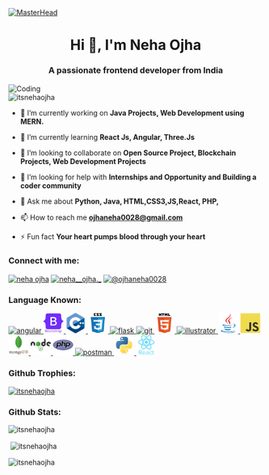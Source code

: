 [![MasterHead](https://mir-s3-cdn-cf.behance.net/project_modules/max_1200/54b6c068097599.5b50bca476b9b.gif)](https://nehaojha.io)

<h1 align="center">Hi 👋, I'm Neha Ojha</h1>
<h3 align="center">A passionate frontend developer from India</h3>
<img align="center" alt="Coding" width="400" hieght="300" src="https://i.pinimg.com/originals/51/8a/fb/518afb1d1cdc07eb7d2b1729f03fe91e.gif">

<div align="left"> <img src="https://komarev.com/ghpvc/?username=itsnehaojha&label=Profile%20views&color=0e75b6&style=flat" alt="itsnehaojha" /> </div>


- 🔭 I’m currently working on **Java Projects, Web Development using MERN.**

- 🌱 I’m currently learning **React Js, Angular, Three.Js**

- 👯 I’m looking to collaborate on **Open Source Project, Blockchain Projects, Web Development Projects**

- 🤝 I’m looking for help with **Internships and Opportunity and Building a coder community**

- 💬 Ask me about **Python, Java, HTML,CSS3,JS,React, PHP,**

- 📫 How to reach me **ojhaneha0028@gmail.com**

- ⚡ Fun fact **Your heart pumps blood through your heart**

<h3 align="left">Connect with me:</h3>
<p align="left">
<a href="https://twitter.com/neha ojha" target="blank"><img align="center" src="https://raw.githubusercontent.com/rahuldkjain/github-profile-readme-generator/master/src/images/icons/Social/twitter.svg" alt="neha ojha" height="30" width="40" /></a>
<a href="https://instagram.com/neha__ojha._" target="blank"><img align="center" src="https://raw.githubusercontent.com/rahuldkjain/github-profile-readme-generator/master/src/images/icons/Social/instagram.svg" alt="neha__ojha._" height="30" width="40" /></a>
<a href="https://www.hackerearth.com/@ojhaneha0028" target="blank"><img align="center" src="https://raw.githubusercontent.com/rahuldkjain/github-profile-readme-generator/master/src/images/icons/Social/hackerearth.svg" alt="@ojhaneha0028" height="30" width="40" /></a>
</p>


<h3 align="left">Language Known:</h3>
    <p align="left"> 
                 <a href="https://angular.io" target="_blank"
            rel="noreferrer"> <img src="https://angular.io/assets/images/logos/angular/angular.svg" alt="angular"
                width="40" height="40" /> </a>  <a href="https://getbootstrap.com" target="_blank"
            rel="noreferrer"> <img
                src="https://raw.githubusercontent.com/devicons/devicon/master/icons/bootstrap/bootstrap-plain-wordmark.svg"
                alt="bootstrap" width="40" height="40" /> </a> <a href="https://www.w3schools.com/cpp/" target="_blank"
            rel="noreferrer"> <img
                src="https://raw.githubusercontent.com/devicons/devicon/master/icons/cplusplus/cplusplus-original.svg"
                alt="cplusplus" width="40" height="40" /> </a> <a href="https://www.w3schools.com/css/" target="_blank"
            rel="noreferrer"> <img
                src="https://raw.githubusercontent.com/devicons/devicon/master/icons/css3/css3-original-wordmark.svg"
                alt="css3" width="40" height="40" /> </a> <a href="https://flask.palletsprojects.com/" target="_blank"
            rel="noreferrer"> <img src="https://www.vectorlogo.zone/logos/pocoo_flask/pocoo_flask-icon.svg" alt="flask"
                width="40" height="40" /> </a> <a href="https://git-scm.com/" target="_blank" rel="noreferrer"> <img
                src="https://www.vectorlogo.zone/logos/git-scm/git-scm-icon.svg" alt="git" width="40" height="40" />
        </a> <a href="https://www.w3.org/html/" target="_blank" rel="noreferrer"> <img
                src="https://raw.githubusercontent.com/devicons/devicon/master/icons/html5/html5-original-wordmark.svg"
                alt="html5" width="40" height="40" /> </a> <a href="https://www.adobe.com/in/products/illustrator.html"
            target="_blank" rel="noreferrer"> <img
                src="https://www.vectorlogo.zone/logos/adobe_illustrator/adobe_illustrator-icon.svg" alt="illustrator"
                width="40" height="40" /> </a> <a href="https://www.java.com" target="_blank" rel="noreferrer"> <img
                src="https://raw.githubusercontent.com/devicons/devicon/master/icons/java/java-original.svg" alt="java"
                width="40" height="40" /> </a> <a href="https://developer.mozilla.org/en-US/docs/Web/JavaScript"
            target="_blank" rel="noreferrer"> <img
                src="https://raw.githubusercontent.com/devicons/devicon/master/icons/javascript/javascript-original.svg"
                alt="javascript" width="40" height="40" /> </a>   <a href="https://www.mongodb.com/" target="_blank" rel="noreferrer"> <img
                src="https://raw.githubusercontent.com/devicons/devicon/master/icons/mongodb/mongodb-original-wordmark.svg"
                alt="mongodb" width="40" height="40" /> </a>  <a href="https://nodejs.org" target="_blank" rel="noreferrer"> <img
                src="https://raw.githubusercontent.com/devicons/devicon/master/icons/nodejs/nodejs-original-wordmark.svg"
                alt="nodejs" width="40" height="40" /> </a> <a href="https://www.php.net" target="_blank"
            rel="noreferrer"> <img
                src="https://raw.githubusercontent.com/devicons/devicon/master/icons/php/php-original.svg" alt="php"
                width="40" height="40" /> </a> <a href="https://postman.com" target="_blank" rel="noreferrer"> <img
                src="https://www.vectorlogo.zone/logos/getpostman/getpostman-icon.svg" alt="postman" width="40"
                height="40" /> </a> <a href="https://www.python.org" target="_blank" rel="noreferrer"> <img
                src="https://raw.githubusercontent.com/devicons/devicon/master/icons/python/python-original.svg"
                alt="python" width="40" height="40" /> </a> <a href="https://reactjs.org/" target="_blank"
            rel="noreferrer"> <img
                src="https://raw.githubusercontent.com/devicons/devicon/master/icons/react/react-original-wordmark.svg"
                alt="react" width="40" height="40" /> </a> </p>


<h3 align="left">Github Trophies: </h3>
<p align="left"><a href="https://github.com/ryo-ma/github-profile-trophy"><img src="https://github-profile-trophy.vercel.app/?username=itsnehaojha" alt="itsnehaojha" /></a> </p>
<h3 align="left" >Github Stats: </h3>
<p><img  src="https://github-readme-stats.vercel.app/api/top-langs?username=itsnehaojha&show_icons=true&locale=en&layout=compact" alt="itsnehaojha" /></p>

<p>&nbsp;<img align="center" src="https://github-readme-stats.vercel.app/api?username=itsnehaojha&show_icons=true&locale=en" alt="itsnehaojha" /></p>

<p><img align="center" src="https://github-readme-streak-stats.herokuapp.com/?user=itsnehaojha&" alt="itsnehaojha" /></p>


